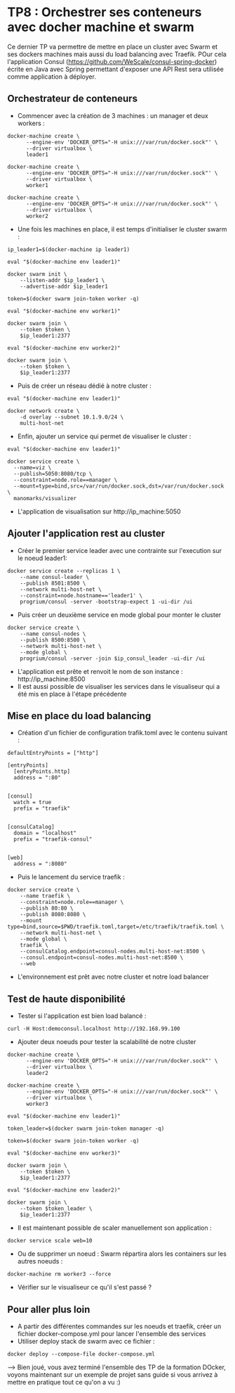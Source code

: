 # TP8 : Orchestrer ses conteneurs avec docher machine et swarm

Ce dernier TP va permettre de mettre en place un cluster avec Swarm et ses dockers machines mais aussi du load balancing avec Traefik.
POur cela l'application Consul (https://github.com/WeScale/consul-spring-docker) écrite en Java avec Spring permettant d'exposer une API Rest sera utilisée comme application à déployer.

## Orchestrateur de conteneurs
- Commencer avec la création de 3 machines : un manager et deux workers :
```
docker-machine create \
      --engine-env 'DOCKER_OPTS="-H unix:///var/run/docker.sock"' \
      --driver virtualbox \
      leader1
      
docker-machine create \
      --engine-env 'DOCKER_OPTS="-H unix:///var/run/docker.sock"' \
      --driver virtualbox \
      worker1
      
docker-machine create \
      --engine-env 'DOCKER_OPTS="-H unix:///var/run/docker.sock"' \
      --driver virtualbox \
      worker2
```
- Une fois les machines en place, il est temps d'initialiser le cluster swarm :
```
ip_leader1=$(docker-machine ip leader1)

eval "$(docker-machine env leader1)"

docker swarm init \
    --listen-addr $ip_leader1 \
    --advertise-addr $ip_leader1

token=$(docker swarm join-token worker -q)

eval "$(docker-machine env worker1)"

docker swarm join \
    --token $token \
    $ip_leader1:2377

eval "$(docker-machine env worker2)"

docker swarm join \
    --token $token \
    $ip_leader1:2377
```
- Puis de créer un réseau dédié à notre cluster :
```
eval "$(docker-machine env leader1)"

docker network create \
    -d overlay --subnet 10.1.9.0/24 \
    multi-host-net
```
- Enfin, ajouter un service qui permet de visualiser le cluster :
```
eval "$(docker-machine env leader1)"

docker service create \
  --name=viz \
  --publish=5050:8080/tcp \
  --constraint=node.role==manager \
  --mount=type=bind,src=/var/run/docker.sock,dst=/var/run/docker.sock \
  manomarks/visualizer
```
- L'application de visualisation sur http://ip_machine:5050 

## Ajouter l'application rest au cluster
- Créer le premier service leader avec une contrainte sur l'execution sur le noeud leader1:
```
docker service create --replicas 1 \
    --name consul-leader \
    --publish 8501:8500 \
    --network multi-host-net \
    --constraint=node.hostname=='leader1' \
    progrium/consul -server -bootstrap-expect 1 -ui-dir /ui
```
- Puis créer un deuxième service en mode global pour monter le cluster
```
docker service create \
    --name consul-nodes \
    --publish 8500:8500 \
    --network multi-host-net \
    --mode global \
    progrium/consul -server -join $ip_consul_leader -ui-dir /ui
```
- L'application est prête et renvoit le nom de son instance : 
http://ip_machine:8500
- Il est aussi possible de visualiser les services dans le visualiseur qui a été mis en place à l'étape précédente

## Mise en place du load balancing
- Création d'un fichier de configuration trafik.toml avec le contenu suivant :
```
defaultEntryPoints = ["http"]

[entryPoints]
  [entryPoints.http]
  address = ":80"


[consul]
  watch = true
  prefix = "traefik"


[consulCatalog]
  domain = "localhost"
  prefix = "traefik-consul"


[web]
  address = ":8080"
```
- Puis le lancement du service traefik :
```
docker service create \
    --name traefik \
    --constraint=node.role==manager \
    --publish 80:80 \
    --publish 8080:8080 \
    --mount type=bind,source=$PWD/traefik.toml,target=/etc/traefik/traefik.toml \
    --network multi-host-net \
    --mode global \
    traefik \
    --consulCatalog.endpoint=consul-nodes.multi-host-net:8500 \
    --consul.endpoint=consul-nodes.multi-host-net:8500 \
    --web
```
- L'environnement est prêt avec notre cluster et notre load balancer

## Test de haute disponibilité

- Tester si l'application est bien load balancé :
```
curl -H Host:democonsul.localhost http://192.168.99.100
```
- Ajouter deux noeuds pour tester la scalabilité de notre cluster
```
docker-machine create \
      --engine-env 'DOCKER_OPTS="-H unix:///var/run/docker.sock"' \
      --driver virtualbox \
      leader2
      
docker-machine create \
      --engine-env 'DOCKER_OPTS="-H unix:///var/run/docker.sock"' \
      --driver virtualbox \
      worker3

eval "$(docker-machine env leader1)"

token_leader=$(docker swarm join-token manager -q)

token=$(docker swarm join-token worker -q)

eval "$(docker-machine env worker3)"

docker swarm join \
    --token $token \
    $ip_leader1:2377

eval "$(docker-machine env leader2)"

docker swarm join \
    --token $token_leader \
    $ip_leader1:2377
```
- Il est maintenant possible de scaler manuellement son application :
```
docker service scale web=10
```
- Ou de supprimer un noeud : Swarm répartira alors les containers sur les autres noeuds :
```
docker-machine rm worker3 --force
```
- Vérifier sur le visualiseur ce qu'il s'est passé ?

## Pour aller plus loin 
- A partir des différentes commandes sur les noeuds et traefik, créer un fichier docker-compose.yml pour lancer l'ensemble des services
- Utiliser deploy stack de swarm avec ce fichier :
```
docker deploy --compose-file docker-compose.yml
```

--> Bien joué, vous avez terminé l'ensemble des TP de la formation DOcker, voyons maintenant sur un exemple de projet sans guide si vous arrivez à mettre en pratique tout ce qu'on a vu :) 


